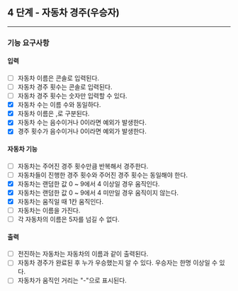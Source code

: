 ## 4 단계 - 자동차 경주(우승자)

---

### 기능 요구사항

#### 입력
* [ ] 자동차 이름은 콘솔로 입력된다.
* [ ] 자동차 경주 횟수는 콘솔로 입력된다.
* [ ] 자동차 경주 횟수는 숫자만 입력할 수 있다.
* [x] 자동차 수는 이름 수와 동일하다.
* [x] 자동차 이름은 ,로 구분된다.
* [x] 자동차 수는 음수이거나 0이라면 예외가 발생한다.
* [x] 경주 횟수가 음수이거나 0이라면 예외가 발생한다.

#### 자동차 기능
* [ ] 자동차는 주어진 경주 횟수만큼 반복해서 경주한다.
* [ ] 자동차들이 진행한 경주 횟수와 주어진 경주 횟수는 동일해야 한다.
* [x] 자동차는 랜덤한 값 0 ~ 9에서 4 이상일 경우 움직인다.
* [x] 자동차는 랜덤한 값 0 ~ 9에서 4 미만일 경우 움직이지 않는다.
* [x] 자동차는 움직일 때 1칸 움직인다.
* [ ] 자동차는 이름을 가진다.
* [ ] 각 자동차의 이름은 5자를 넘길 수 없다.

#### 출력
* [ ] 전진하는 자동차는 자동차의 이름과 같이 출력된다.
* [ ] 자동차 경주가 완료된 후 누가 우승했는지 알 수 있다. 우승자는 한명 이상일 수 있다.
* [ ] 자동차가 움직인 거리는 "-"으로 표시된다.